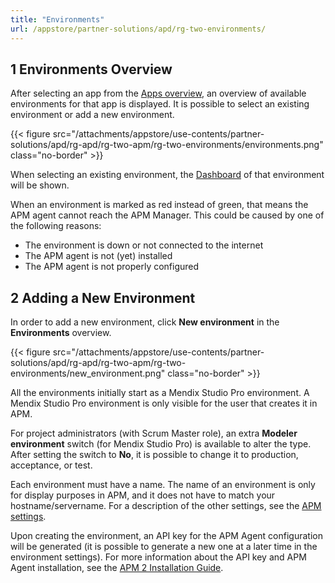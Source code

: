 ```yaml
---
title: "Environments"
url: /appstore/partner-solutions/apd/rg-two-environments/
---
```


## 1 Environments Overview

After selecting an app from the [Apps overview](/appstore/partner-solutions/apd/rg-two-apps/), an overview of available environments for that app is displayed. It is possible to select an existing environment or add a new environment.

{{< figure src="/attachments/appstore/use-contents/partner-solutions/apd/rg-apd/rg-two-apm/rg-two-environments/environments.png" class="no-border" >}}

When selecting an existing environment, the [Dashboard](/appstore/partner-solutions/apd/rg-two-dashboard/) of that environment will be shown.

When an environment is marked as red instead of green, that means the APM agent cannot reach the APM Manager. This could be caused by one of the following reasons:

* The environment is down or not connected to the internet
* The APM agent is not (yet) installed
* The APM agent is not properly configured

## 2 Adding a New Environment

In order to add a new environment, click **New environment** in the **Environments** overview.

{{< figure src="/attachments/appstore/use-contents/partner-solutions/apd/rg-apd/rg-two-apm/rg-two-environments/new_environment.png" class="no-border" >}}

All the environments initially start as a Mendix Studio Pro environment. A Mendix Studio Pro environment is only visible for the user that creates it in APM.

For project administrators (with Scrum Master role), an extra **Modeler environment** switch (for Mendix Studio Pro) is available to alter the type. After setting the switch to **No**, it is possible to change it to production, acceptance, or test.

Each environment must have a name. The name of an environment is only for display purposes in APM, and it does not have to match your hostname/servername.
For a description of the other settings, see the [APM settings](/appstore/partner-solutions/apd/rg-two-settings/).

Upon creating the environment, an API key for the APM Agent configuration will be generated (it is possible to generate a new one at a later time in the environment settings). For more information about the API key and APM Agent installation, see the [APM 2 Installation Guide](/appstore/partner-solutions/apd/ig-two/).
